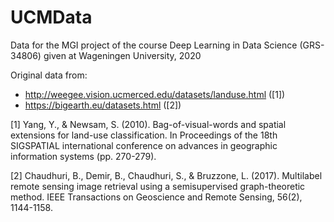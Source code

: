# UCMData

Data for the MGI project of the course Deep Learning in Data Science (GRS-34806) given at Wageningen University, 2020

Original data from:
- http://weegee.vision.ucmerced.edu/datasets/landuse.html ([1])
- https://bigearth.eu/datasets.html ([2])

[1] Yang, Y., & Newsam, S. (2010). Bag-of-visual-words and spatial extensions for land-use classification. In Proceedings of the 18th SIGSPATIAL international conference on advances in geographic information systems (pp. 270-279).

[2] Chaudhuri, B., Demir, B., Chaudhuri, S., & Bruzzone, L. (2017). Multilabel remote sensing image retrieval using a semisupervised graph-theoretic method. IEEE Transactions on Geoscience and Remote Sensing, 56(2), 1144-1158.
